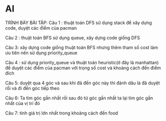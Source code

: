 # AI
 TRÌNH BÀY BÀI TẬP:
 Câu 1 :
 thuật toán DFS sử dụng stack để xây dựng code, duyệt các điểm của pacman
 
 Câu 2 :
 thuật toán BFS sử dụng queue, xây dựng code giống DFS
 
 Câu 3:
 xây dựng code giống thuật toán BFS nhưng thêm tham số cost làm ưu tiên nên sử dụng priority_queue

 Câu 4 :
 sử dụng priority_queue và thuật toán heuristic(ở đây là manhattan) để duyệt các điểm của pacman với trọng số cost và khoảng cách đến điểm đích
 
 Câu 5:
 duyệt qua 4 góc và sau khi đã đến góc này thì đánh dâu là đã duyệt rồi và đi đến góc tiếp theo
 
 Câu 6:
 Ta tìm góc gần nhất rồi sau đó từ góc gần nhất ta lại tìm góc gần nhất của vị trí đó
 
 Câu 7:
 tính giá trị lớn nhất trong khoảng cách đến food
 
